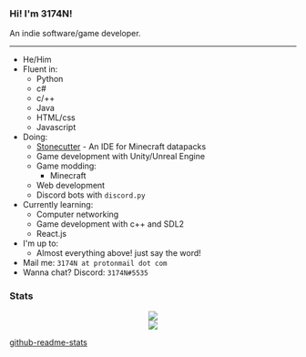 ### Hi! I'm 3174N!

An indie software/game developer.

---

- He/Him
- Fluent in:
  - Python
  - c#
  - c/++
  - Java
  - HTML/css
  - Javascript
- Doing:
  - [Stonecutter](https://github.com/3174N/stonecutter-electron) - An IDE for Minecraft datapacks
  - Game development with Unity/Unreal Engine
  - Game modding:
    - Minecraft
  - Web development
  - Discord bots with `discord.py`
- Currently learning:
  - Computer networking
  - Game development with c++ and SDL2
  - React.js
- I'm up to:
  - Almost everything above! just say the word!
- Mail me: `3174N at protonmail dot com`
- Wanna chat? Discord: `3174N#5535`

### Stats
<p align='center'>
<!--img src='https://github-readme-stats.vercel.app/api/wakatime?username=3174N&theme=dracula&v=2'-->
<img src='https://github-readme-stats.vercel.app/api?username=3174N&show_icons=true&theme=dracula'> <br />
<img src='https://github-readme-stats.vercel.app/api/top-langs/?username=3174N&layout=compact&langs_count=8&theme=dracula'> <br />
</p>

[github-readme-stats](https://github.com/anuraghazra/github-readme-stats)
